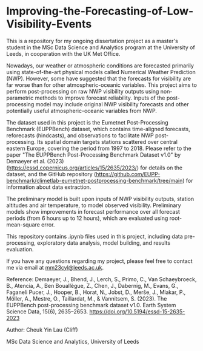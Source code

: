 # Improving-the-Forecasting-of-Low-Visibility-Events
This is a repository for my ongoing dissertation project as a master's student in the MSc Data Science and Analytics program at the University of Leeds, in cooperation with the UK Met Office.

Nowadays, our weather or atmospheric conditions are forecasted primarily using state-of-the-art physical models called Numerical Weather Prediction (NWP). However, some have suggested that the forecasts for visibility are far worse than for other atmospheric-oceanic variables. This project aims to perform post-processing on raw NWP visibility outputs using non-parametric methods to improve forecast reliability. Inputs of the post-processing model may include original NWP visibility forecasts and other potentially useful atmospheric-oceanic variables from NWP.

The dataset used in this project is the Eumetnet Post-Processing Benchmark (EUPPBench) dataset, which contains time-aligned forecasts, reforecasts (hindcasts), and observations to facilitate NWP post-processing. Its spatial domain targets stations scattered over central eastern Europe, covering the period from 1997 to 2018. Please refer to the paper "The EUPPBench Post-Processing Benchmark Dataset v1.0" by Demaeyer et al. (2023) (https://essd.copernicus.org/articles/15/2635/2023/) for details on the dataset, and the GitHub repository (https://github.com/EUPP-benchmark/climetlab-eumetnet-postprocessing-benchmark/tree/main) for information about data extraction.

The preliminary model is built upon inputs of NWP visibility outputs, station altitudes and air temperature, to model observed visibility. Preliminary models show improvements in forecast performance over all forecast periods (from 6 hours up to 12 hours), which are evaluated using root-mean-square error.

This repository contains .ipynb files used in this project, including data pre-processing, exploratory data analysis, model building, and results evaluation.

If you have any questions regarding my project, please feel free to contact me via email at mm23cyl@leeds.ac.uk.

Reference:
Demaeyer, J., Bhend, J., Lerch, S., Primo, C., Van Schaeybroeck, B., Atencia, A., Ben Bouallègue, Z., Chen, J., Dabernig, M., Evans, G., Faganeli Pucer, J., Hooper, B., Horat, N., Jobst, D., Merše, J., Mlakar, P., Möller, A., Mestre, O., Taillardat, M., & Vannitsem, S. (2023). The EUPPBench post-processing benchmark dataset v1.0. Earth System Science Data, 15(6), 2635–2653. https://doi.org/10.5194/essd-15-2635-2023

Author: Cheuk Yin Lau (Cliff)


MSc Data Science and Analytics, University of Leeds
